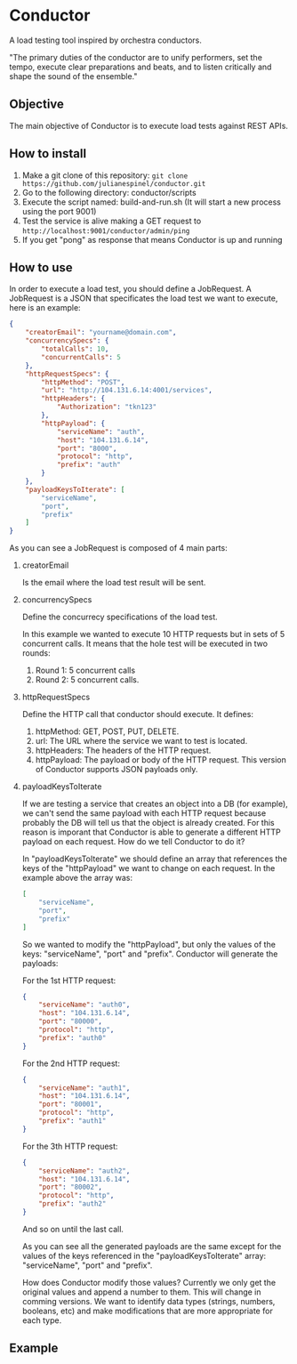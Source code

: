 # Conductor

A load testing tool inspired by orchestra conductors.

"The primary duties of the conductor are to unify performers, set the tempo, execute clear preparations and beats, and to listen critically and shape the sound of the ensemble."

## Objective

The main objective of Conductor is to execute load tests against REST APIs.

## How to install

1. Make a git clone of this repository: `git clone https://github.com/julianespinel/conductor.git`
1. Go to the following directory: conductor/scripts
1. Execute the script named: build-and-run.sh (It will start a new process using the port 9001)
1. Test the service is alive making a GET request to `http://localhost:9001/conductor/admin/ping`
1. If you get "pong" as response that means Conductor is up and running

## How to use

In order to execute a load test, you should define a JobRequest. A JobRequest is a JSON that specificates the load test we want to execute, here is an example:

```json 
{
    "creatorEmail": "yourname@domain.com",
    "concurrencySpecs": {
        "totalCalls": 10,
        "concurrentCalls": 5
    },
    "httpRequestSpecs": {
        "httpMethod": "POST",
        "url": "http://104.131.6.14:4001/services",
        "httpHeaders": {
            "Authorization": "tkn123"
        },
        "httpPayload": {
            "serviceName": "auth",
            "host": "104.131.6.14",
            "port": "8000",
            "protocol": "http",
            "prefix": "auth"
        }
    },
    "payloadKeysToIterate": [
        "serviceName",
        "port",
        "prefix"
    ]
}
```

As you can see a JobRequest is composed of 4 main parts:

1. creatorEmail

	Is the email where the load test result will be sent.

2. concurrencySpecs

	Define the concurrecy specifications of the load test. 
    
    In this example we wanted to execute 10 HTTP requests but in sets of 5 concurrent calls. It means that the hole test will be executed in two rounds:
    
    1. Round 1: 5 concurrent calls
    1. Round 2: 5 concurrent calls.
       
1. httpRequestSpecs

	Define the HTTP call that conductor should execute. It defines:
    
    1. httpMethod: GET, POST, PUT, DELETE.
    1. url: The URL where the service we want to test is located.
    1. httpHeaders: The headers of the HTTP request.
    1. httpPayload: The payload or body of the HTTP request. This version of Conductor supports JSON payloads only.

1. payloadKeysToIterate

	If we are testing a service that creates an object into a DB (for example), we can't send the same payload with each HTTP request because probably the DB will tell us that the object is already created. For this reason is imporant that Conductor is able to generate a different HTTP payload on each request. How do we tell Conductor to do it?
	
    In "payloadKeysToIterate" we should define an array that references the keys of the "httpPayload" we want to change on each request. In the example above the array was: 
    
    ```json
    [
        "serviceName",
        "port",
        "prefix"
    ]
    ```
    
    So we wanted to modify the "httpPayload", but only the values of the keys: "serviceName", "port" and "prefix". Conductor will generate the payloads: 
    
    For the 1st HTTP request:
    
    ```json
    {
        "serviceName": "auth0",
        "host": "104.131.6.14",
        "port": "80000",
        "protocol": "http",
        "prefix": "auth0"
    }
    ```
    
    For the 2nd HTTP request:
    
    ```json
    {
        "serviceName": "auth1",
        "host": "104.131.6.14",
        "port": "80001",
        "protocol": "http",
        "prefix": "auth1"
    }
    ```
    
    For the 3th HTTP request:
    
    ```json
    {
        "serviceName": "auth2",
        "host": "104.131.6.14",
        "port": "80002",
        "protocol": "http",
        "prefix": "auth2"
    }
    ```
    
    And so on until the last call.
    
    As you can see all the generated payloads are the same except for the values of the keys referenced in the "payloadKeysToIterate" array: "serviceName", "port" and "prefix". 
    
    How does Conductor modify those values? Currently we only get the original values and append a number to them. This will change in comming versions. We want to identify data types (strings, numbers, booleans, etc) and make modifications that are more appropriate for each type.


## Example



